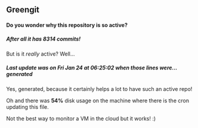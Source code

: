 ## Greengit

#### Do you wonder why this repository is so active?

##### After all it has 8314 commits!

But is it *really* active? Well...

##### Last update was on Fri Jan 24 at 06:25:02 when those lines were... generated

Yes, generated, because it certainly helps a lot to have such an active repo!

Oh and there was **54%** disk usage on the machine
where there is the cron updating this file.

Not the best way to monitor a VM in the cloud but it works! :)
